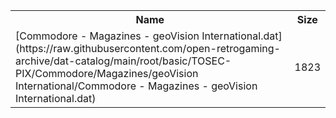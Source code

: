 <table>
<tr><th>Name</th><th>Size</th></tr>
<tr><td>[Commodore - Magazines - geoVision International.dat](https://raw.githubusercontent.com/open-retrogaming-archive/dat-catalog/main/root/basic/TOSEC-PIX/Commodore/Magazines/geoVision International/Commodore - Magazines - geoVision International.dat)</td><td>1823</td></tr>
</table>
